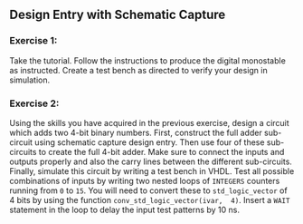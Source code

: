 ## Design Entry with Schematic Capture

### Exercise 1:   

Take the tutorial. Follow the instructions to produce the digital monostable as instructed.
Create a test bench as directed to verify your design in simulation. 

### Exercise 2: 

Using the skills you have acquired in the previous exercise, design a circuit which adds
two 4-bit binary numbers. First, construct the full adder sub-circuit using schematic capture
design entry. Then use four of these sub-circuits to create the full 4-bit adder. Make sure to
connect the inputs and outputs properly and also the carry lines between the different sub-circuits.
Finally, simulate this circuit by writing a test bench in VHDL. Test all possible combinations of
inputs by writing two nested loops of `INTEGERS` counters running from `0` to `15`. You will need to convert
these to `std_logic_vector` of 4 bits by using the function `conv_std_logic_vector(ivar,  4)`. 
Insert a `WAIT` statement in the loop to delay the input test patterns by 10 ns.
